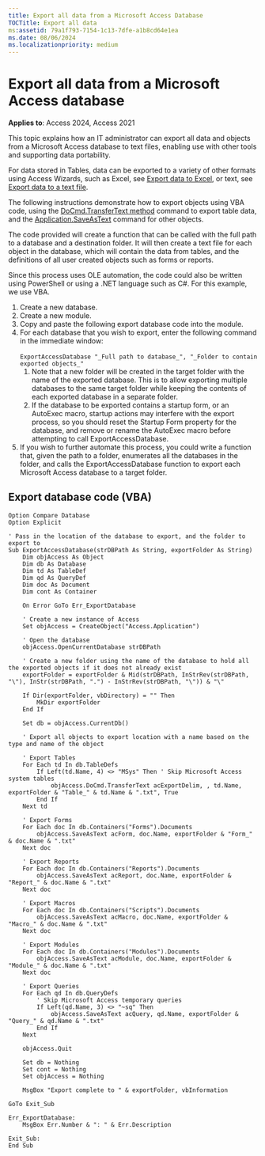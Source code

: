 ```yaml
---
title: Export all data from a Microsoft Access Database
TOCTitle: Export all data
ms:assetid: 79a1f793-7154-1c13-7dfe-a1b8cd64e1ea
ms.date: 08/06/2024
ms.localizationpriority: medium
---
```


# Export all data from a Microsoft Access database

**Applies to**: Access 2024, Access 2021

This topic explains how an IT administrator can export all data and objects from a Microsoft Access database to text files, enabling use with other tools and supporting data portability.

For data stored in Tables, data can be exported to a variety of other formats using Access Wizards, such as Excel, see [Export data to Excel](https://support.microsoft.com/office/export-data-to-excel-64e974e6-ae43-4301-a53e-20463655b1a9), or text, see [Export data to a text file](https://support.microsoft.com/office/export-data-to-a-text-file-f72dfc38-a8a0-4c5b-8c2c-bf2950814140).

The following instructions demonstrate how to export objects using VBA code, using the [DoCmd.TransferText method](/office/vba/api/Access.DoCmd.TransferText) command to export table data, and the [Application.SaveAsText](application-save-as-text.md) command for other objects.

The code provided will create a function that can be called with the full path to a database and a destination folder. It will then create a text file for each object in the database, which will contain the data from tables, and the definitions of all user created objects such as forms or reports.

Since this process uses OLE automation, the code could also be written using PowerShell or using a .NET language such as C#. For this example, we use VBA.

1. Create a new database.
1. Create a new module.
1. Copy and paste the following export database code into the module.
1. For each database that you wish to export, enter the following command in the immediate window:<br><br>`ExportAccessDatabase "_Full path to database_", "_Folder to contain exported objects_"`<br>
    1. Note that a new folder will be created in the target folder with the name of the exported database. This is to allow exporting multiple databases to the same target folder while keeping the contents of each exported database in a separate folder.
    1. If the database to be exported contains a startup form, or an AutoExec macro, startup actions may interfere with the export process, so you should reset the Startup Form property for the database, and remove or rename the AutoExec macro before attempting to call ExportAccessDatabase.
1. If you wish to further automate this process, you could write a function that, given the path to a folder, enumerates all the databases in the folder, and calls the ExportAccessDatabase function to export each Microsoft Access database to a target folder.

## Export database code (VBA)

```vba
Option Compare Database
Option Explicit

' Pass in the location of the database to export, and the folder to export to
Sub ExportAccessDatabase(strDBPath As String, exportFolder As String)
    Dim objAccess As Object
    Dim db As Database
    Dim td As TableDef
    Dim qd As QueryDef
    Dim doc As Document
    Dim cont As Container

    On Error GoTo Err_ExportDatabase
    
    ' Create a new instance of Access
    Set objAccess = CreateObject("Access.Application")

    ' Open the database
    objAccess.OpenCurrentDatabase strDBPath
    
    ' Create a new folder using the name of the database to hold all the exported objects if it does not already exist
    exportFolder = exportFolder & Mid(strDBPath, InStrRev(strDBPath, "\"), InStr(strDBPath, ".") - InStrRev(strDBPath, "\")) & "\"
    
    If Dir(exportFolder, vbDirectory) = "" Then
        MkDir exportFolder
    End If

    Set db = objAccess.CurrentDb()

    ' Export all objects to export location with a name based on the type and name of the object

    ' Export Tables
    For Each td In db.TableDefs
        If Left(td.Name, 4) <> "MSys" Then ' Skip Microsoft Access system tables
            objAccess.DoCmd.TransferText acExportDelim, , td.Name, exportFolder & "Table_" & td.Name & ".txt", True
        End If
    Next td

    ' Export Forms
    For Each doc In db.Containers("Forms").Documents
        objAccess.SaveAsText acForm, doc.Name, exportFolder & "Form_" & doc.Name & ".txt"
    Next doc

    ' Export Reports
    For Each doc In db.Containers("Reports").Documents
        objAccess.SaveAsText acReport, doc.Name, exportFolder & "Report_" & doc.Name & ".txt"
    Next doc

    ' Export Macros
    For Each doc In db.Containers("Scripts").Documents
        objAccess.SaveAsText acMacro, doc.Name, exportFolder & "Macro_" & doc.Name & ".txt"
    Next doc

    ' Export Modules
    For Each doc In db.Containers("Modules").Documents
        objAccess.SaveAsText acModule, doc.Name, exportFolder & "Module_" & doc.Name & ".txt"
    Next doc

    ' Export Queries
    For Each qd In db.QueryDefs
        ' Skip Microsoft Access temporary queries
        If Left(qd.Name, 3) <> "~sq" Then
            objAccess.SaveAsText acQuery, qd.Name, exportFolder & "Query_" & qd.Name & ".txt"
        End If
    Next

    objAccess.Quit

    Set db = Nothing
    Set cont = Nothing
    Set objAccess = Nothing

    MsgBox "Export complete to " & exportFolder, vbInformation
    
GoTo Exit_Sub

Err_ExportDatabase:
    MsgBox Err.Number & ": " & Err.Description
 
Exit_Sub:
End Sub
```
